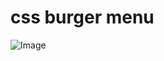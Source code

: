 # css burger menu 
![Image](https://github.com/user-attachments/assets/5119872f-9d79-4a2b-ba5a-0f5ac1f42c5c)
